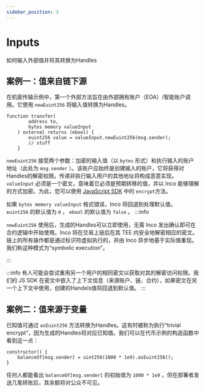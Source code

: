 ```yaml
---
sidebar_position: 3
---
```


# Inputs
如何输入外部值并将其转换为Handles

## 案例一：值来自链下源
在机密传输示例中，第一个外部方法旨在由外部拥有账户（EOA）/智能账户调用。它使用 `newEuint256` 将输入值转换为Handles。
```solidity
function transfer(
        address to,
        bytes memory valueInput
    ) external returns (ebool) {
        euint256 value = valueInput.newEuint256(msg.sender);
        // stuff
    }
```
`newEuint256` 接受两个参数：加密的输入值（以 `bytes` 形式）和执行输入的账户地址（此处为 `msg.sender` ）。该账户应始终是创建输入的账户，它将获得对Handles的解密权限。传递非执行输入用户的其他地址将构成恶意实现。
`valueInput` 必须是一个密文，意味着它必须是预期转移的值，并以 Inco 能够理解的方式加密。为此，您可以使用 [JavaScript SDK](https://docs.inco.org/js-sdk/existing-project#1-encrypt-a-value) 中的 `encrypt`方法。

如果 `bytes memory valueInput` 格式错误，Inco 将回退到处理默认值。 `euint256` 的默认值为 `0` ， `ebool` 的默认值为 `false` 。
:::info

`newEuint256` 使用后，生成的Handles可以立即使用，无需 Inco 发出确认即可在合约逻辑中开始使用。Inco 将在交易上链后在其 TEE 内安全地解密相应的密文。链上的所有操作都是通过标识符虚拟执行的，并由 Inco 异步地基于实际值重现。我们称这种模式为“symbolic execution”。

:::

:::info
有人可能会尝试重用另一个用户的相同密文以获取对其的解密访问权限。我们的 JS SDK 在密文中嵌入了上下文信息（来源账户、链、合约），如果密文在另一个上下文中使用，创建的Handels值将回退到默认值。
:::

## 案例二：值来源于变量
已知值可通过 `asEuint256` 方法转换为Handles。这有时被称为执行“trivial encrypt”，因为生成的Handles将对应已知值。我们可以在代币示例的构造函数中看到这一点：

```solidity
constructor() {
    balanceOf[msg.sender] = uint256(1000 * 1e9).asEuint256();
}
```
任何人都能看出 `balanceOf[msg.sender]` 的初始值为 `1000 * 1e9` ，但在部署者发送几笔转账后，其余额将对公众不可见。